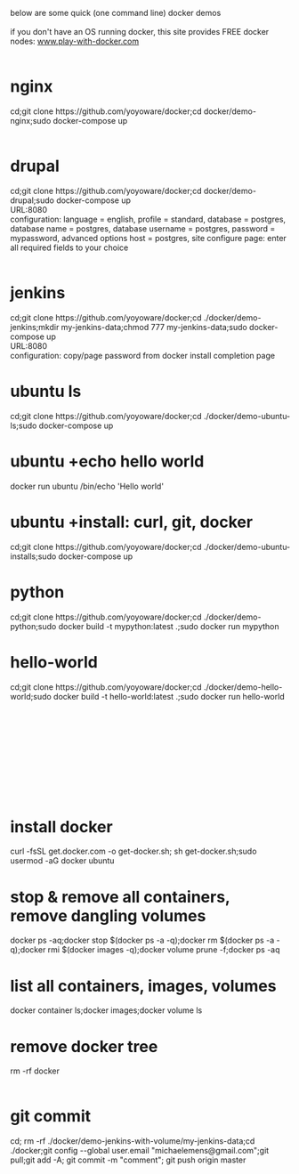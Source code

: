 below are some quick (one command line) docker demos<br>
<br>
if you don't have an OS running docker, this site provides FREE docker nodes: www.play-with-docker.com<br>
<br>
<h1>nginx</h1>cd;git clone https://github.com/yoyoware/docker;cd docker/demo-nginx;sudo docker-compose up<br>
<br>
<h1>drupal</h1>cd;git clone https://github.com/yoyoware/docker;cd docker/demo-drupal;sudo docker-compose up<br>
URL:8080<br>
configuration: language = english, profile = standard, database = postgres, database name = postgres, database username = postgres, password = mypassword, advanced options host = postgres, site configure page: enter all required fields to your choice<br>
<br>
<h1>jenkins</h1>cd;git clone https://github.com/yoyoware/docker;cd ./docker/demo-jenkins;mkdir my-jenkins-data;chmod 777 my-jenkins-data;sudo docker-compose up<br>
URL:8080<br>
configuration: copy/page password from docker install completion page
<br>
<h1>ubuntu ls</h1>cd;git clone https://github.com/yoyoware/docker;cd ./docker/demo-ubuntu-ls;sudo docker-compose up<br>
<h1>ubuntu +echo hello world</h1>docker run ubuntu /bin/echo 'Hello world'  
<h1>ubuntu +install: curl, git, docker</h1>cd;git clone https://github.com/yoyoware/docker;cd ./docker/demo-ubuntu-installs;sudo docker-compose up<br>
<h1>python</h1>cd;git clone https://github.com/yoyoware/docker;cd ./docker/demo-python;sudo docker build -t mypython:latest .;sudo docker run mypython<br>
<h1>hello-world</h1>cd;git clone https://github.com/yoyoware/docker;cd ./docker/demo-hello-world;sudo docker build -t hello-world:latest .;sudo docker run hello-world<br><br>
<br>
<br>
<br>
<br>
<br>
<br>
<br>
<br>
<br>
<h1>install docker</h1>
curl -fsSL get.docker.com -o get-docker.sh; sh get-docker.sh;sudo usermod -aG docker ubuntu
<h1>stop & remove all containers, remove dangling volumes</h1>
docker ps -aq;docker stop $(docker ps -a -q);docker rm $(docker ps -a -q);docker rmi $(docker images -q);docker volume prune -f;docker ps -aq
<br>
<h1>list all containers, images, volumes</h1>
docker container ls;docker images;docker volume ls
<br>
<h1>remove docker tree</h1>
rm -rf docker
<br>
<br>
<h1>git commit</h1>
cd; rm -rf ./docker/demo-jenkins-with-volume/my-jenkins-data;cd ./docker;git config --global user.email "michaelemens@gmail.com";git pull;git add -A; git commit -m "comment"; git push origin master</b>




